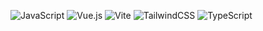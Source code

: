 ![JavaScript](https://img.shields.io/badge/javascript-%23323330.svg?style=for-the-badge&logo=javascript&logoColor=%23F7DF1E)      ![Vue.js](https://img.shields.io/badge/vuejs-%2335495e.svg?style=for-the-badge&logo=vuedotjs&logoColor=%234FC08D)     ![Vite](https://img.shields.io/badge/vite-%23646CFF.svg?style=for-the-badge&logo=vite&logoColor=white)      ![TailwindCSS](https://img.shields.io/badge/tailwindcss-%2338B2AC.svg?style=for-the-badge&logo=tailwind-css&logoColor=white)      ![TypeScript](https://img.shields.io/badge/typescript-%23007ACC.svg?style=for-the-badge&logo=typescript&logoColor=white)

